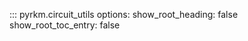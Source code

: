 ::: pyrkm.circuit_utils
    options:
      show_root_heading: false
      show_root_toc_entry: false
